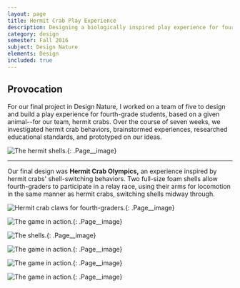 ```yaml
---
layout: page
title: Hermit Crab Play Experience
description: Designing a biologically inspired play experience for fourth graders.
category: design
semester: Fall 2016
subject: Design Nature
elements: Design
included: true
---
```


## Provocation

For our final project in Design Nature, I worked on a team of five to design and build a play experience for fourth-grade students, based on a given animal--for our team, hermit crabs. Over the course of seven weeks, we investigated hermit crab behaviors, brainstormed experiences, researched educational standards, and prototyped on our ideas.

![The hermit shells.](/images/hermit/pic1.jpg){: .Page__image}

---

Our final design was **Hermit Crab Olympics,** an experience inspired by hermit crabs' shell-switching behaviors. Two full-size foam shells allow fourth-graders to participate in a relay race, using their arms for locomotion in the same manner as hermit crabs, switching shells midway through. 

![Hermit crab claws for fourth-graders.](/images/hermit/pic2.jpg){: .Page__image}

![The game in action.](/images/hermit/pic3.jpg){: .Page__image}

![The shells.](/images/hermit/pic4.jpg){: .Page__image}

![The game in action.](/images/hermit/pic5.jpg){: .Page__image}

![The game in action.](/images/hermit/pic6.jpg){: .Page__image}

![The game in action.](/images/hermit/pic7.jpg){: .Page__image}


